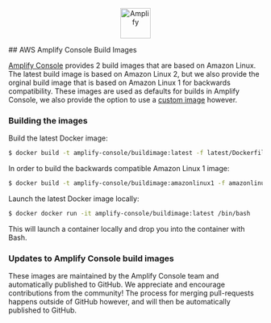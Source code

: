 <p align="center">
  <a href="https://console.amplify.aws">
    <img alt="Amplify" src="https://github.com/aws-amplify/community/blob/master/src/assets/images/logo-dark.png" width="60" />
  </a>
</p>
## AWS Amplify Console Build Images

<a href="https://docs.aws.amazon.com/amplify/latest/userguide/welcome.html">Amplify Console</a> provides 2 build images that are based on Amazon Linux. The latest build image is based on Amazon Linux 2, but we also provide the orginal build image that is based on Amazon Linux 1 for backwards compatibility. These images are used as defaults for builds in Amplify Console, we also provide the option to use a <a href="https://docs.aws.amazon.com/amplify/latest/userguide/custom-build-image.html#setup">custom image</a> however.

### Building the images
Build the latest Docker image:
```bash
$ docker build -t amplify-console/buildimage:latest -f latest/Dockerfile
```

In order to build the backwards compatible Amazon Linux 1 image:

```bash
$ docker build -t amplify-console/buildimage:amazonlinux1 -f amazonlinux1/Dockerfile
```

Launch the latest Docker image locally:
```bash
$ docker docker run -it amplify-console/buildimage:latest /bin/bash
```

This will launch a container locally and drop you into the container with Bash.

### Updates to Amplify Console build images
These images are maintained by the Amplify Console team and automatically published to GitHub. We appreciate and encourage contributions from the community! The process for merging pull-requests happens outside of GitHub however, and will then be automatically published to GitHub.
